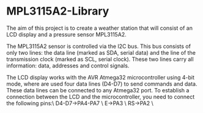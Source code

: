 # MPL3115A2-Library
The aim of this project is to create a weather station that will consist of an LCD display and a pressure sensor MPL3115A2.

The MPL3115A2 sensor is controlled via the I2C bus. This bus consists of only two lines: the data line (marked as SDA, serial data) and the line of the transmission clock (marked as SCL, serial clock). These two lines carry all information: data, addresses and control signals.

The LCD display works with the AVR Atmega32 microcontroller using 4-bit mode, where are used four data lines (D4-D7) to send commands and data. These data lines can be connected to any Atmega32 port. To establish a connection between the LCD and the microcontroller, you need to connect the following pins:\\
D4-D7->PA4-PA7 \\
E->PA3 \\ 
RS->PA2 \
